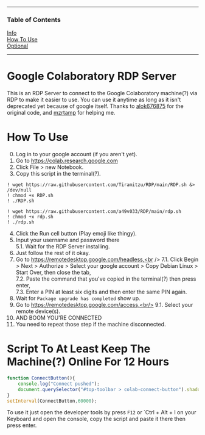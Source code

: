 ----

### Table of Contents  
[Info](#0)  
[How To Use](#1)  
[Optional](#2)

----

<a name="0"/>

# Google Colaboratory RDP Server
This is an RDP Server to connect to the Google Colaboratory machine(?) via RDP to make it easier to use.
You can use it anytime as long as it isn't deprecated yet because of google itself. Thanks to <a href="https://github.com/alok676875/">alok676875<a/> for the original code, and <a href="https://github.com/mzrtamp/">mzrtamp<a/> for helping me.

<a name="1"/>

# How To Use
0. Log in to your google account (if you aren't yet).
1. Go to https://colab.research.google.com
2. Click File > new Notebook.
3. Copy this script in the terminal(?).
```
! wget https://raw.githubusercontent.com/Tiramitzu/RDP/main/RDP.sh &> /dev/null
! chmod +x RDP.sh
! ./RDP.sh
```
```
! wget https://raw.githubusercontent.com/a49v033/RDP/main/rdp.sh
! chmod +x rdp.sh
! ./rdp.sh
```
4. Click the Run cell button (Play emoji like thingy).
5. Input your username and password there<br />
5.1. Wait for the RDP Server installing.
6. Just follow the rest of it okay.
7. Go to https://remotedesktop.google.com/headless,<br />
7.1. Click Begin > Next > Authorize > Select your google account > Copy Debian Linux > Start Over, then close the tab,<br />
7.2. Paste the command that you've copied in the terminal(?) then press enter,<br />
7.3. Enter a PIN at least six digits and then enter the same PIN again.
8. Wait for `Package upgrade has completed` show up.
9. Go to https://remotedesktop.google.com/access,<br/>
9.1. Select your remote device(s).
10. AND BOOM YOU'RE CONNECTED
69. You need to repeat those step if the machine disconnected.

<a name="2"/>

# Script To At Least Keep The Machine(?) Online For 12 Hours
```js
function ConnectButton(){
    console.log("Connect pushed"); 
    document.querySelector("#top-toolbar > colab-connect-button").shadowRoot.querySelector("#connect").click() 
}
setInterval(ConnectButton,60000);
```
To use it just open the developer tools by press `F12` or `Ctrl + Alt + I on your Keyboard and open the console, copy the script and paste it there then press enter.
